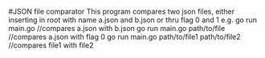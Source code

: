 #JSON file comparator
This program compares two json files, either inserting in root with name a.json and b.json or thru flag 0 and 1
e.g. 
go run main.go //compares a.json with b.json
go run main.go path/to/file //compares a.json with flag 0
go run main.go path/to/file1 path/to/file2 //compares file1 with file2
